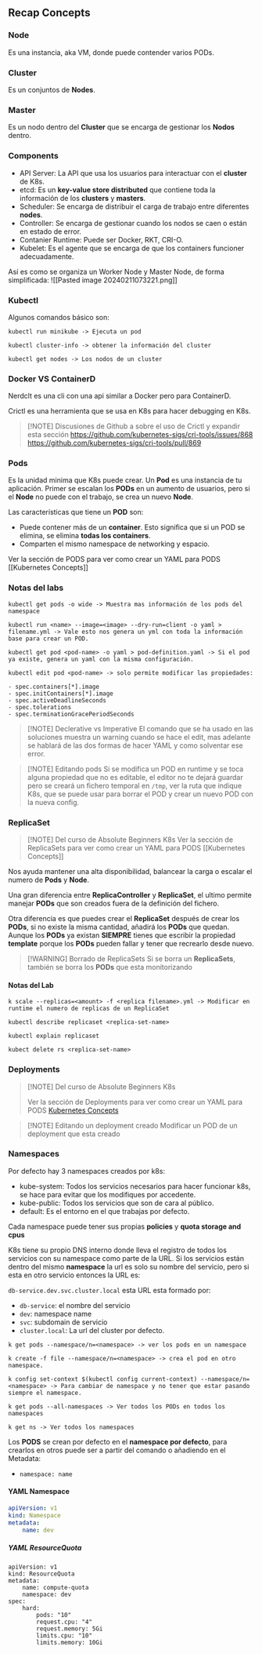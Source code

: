 ## Recap Concepts
### Node
Es una instancia, aka VM, donde puede contender varios PODs.

### Cluster
Es un conjuntos de **Nodes**.

### Master
Es un nodo dentro del **Cluster** que se encarga de gestionar los **Nodos** dentro.

### Components
- API Server: La API que usa los usuarios para interactuar con el **cluster** de K8s.
- etcd: Es un **key-value store distributed** que contiene toda la información de los **clusters** y **masters**.
- Scheduler: Se encarga de distribuir el carga de trabajo entre diferentes **nodes**.
- Controller: Se encarga de gestionar cuando los nodos se caen o están en estado de error.
- Contanier Runtime: Puede ser Docker, RKT, CRI-O.
- Kubelet: Es el agente que se encarga de que los containers funcioner adecuadamente.

Así es como se organiza un Worker Node y Master Node, de forma simplificada:
![[Pasted image 20240211073221.png]]

### Kubectl

Algunos comandos básico son:
```
kubectl run minikube -> Ejecuta un pod

kubectl cluster-info -> obtener la información del cluster

kubectl get nodes -> Los nodos de un cluster
```

### Docker VS ContainerD

Nerdclt es una cli con una api similar a Docker pero para ContainerD.

Crictl es una herramienta que se usa en K8s para hacer debugging en K8s.

> [!NOTE] Discusiones de Github a sobre el uso de Crictl y expandir esta sección
> https://github.com/kubernetes-sigs/cri-tools/issues/868
> https://github.com/kubernetes-sigs/cri-tools/pull/869

### Pods

Es la unidad minima que K8s puede crear. Un **Pod** es una instancia de tu aplicación. Primer se escalan los **PODs** en un aumento de usuarios, pero si el **Node** no puede con el trabajo, se crea un nuevo **Node**.

Las características que tiene un **POD** son:
- Puede contener más de un **container**. Esto significa que si un POD se elimina, se elimina **todas los containers**.
- Comparten el mismo namespace de networking y espacio.

Ver la sección de PODS para ver como crear un YAML para PODS [[Kubernetes Concepts]]
### Notas del labs

```
kubectl get pods -o wide -> Muestra mas información de los pods del namespace

kubectl run <name> --image=<image> --dry-run=client -o yaml > filename.yml -> Vale esto nos genera un yml con toda la información base para crear un POD.

kubectl get pod <pod-name> -o yaml > pod-definition.yaml -> Si el pod ya existe, genera un yaml con la misma configuración.

kubectl edit pod <pod-name> -> solo permite modificar las propiedades:

- spec.containers[*].image
- spec.initContainers[*].image
- spec.activeDeadlineSeconds
- spec.tolerations
- spec.terminationGracePeriodSeconds
```

> [!NOTE] Declerative vs Imperative
> El comando que se ha usado en las soluciones muestra un warning cuando se hace el edit, mas adelante se hablará de las dos formas de hacer YAML y como solventar ese error.


> [!NOTE] Editando pods
> Si se modifica un POD en runtime y se toca alguna propiedad que no es editable, el editor no te dejará guardar pero se creará un fichero temporal en `/tmp`, ver la ruta que indique K8s, que se puede usar para borrar el POD y crear un nuevo POD con la nueva config.

### ReplicaSet

> [!NOTE] Del curso de Absolute Beginners K8s
> Ver la sección de ReplicaSets para ver como crear un YAML para PODS [[Kubernetes Concepts]]

Nos ayuda mantener una alta disponibilidad, balancear la carga o escalar el numero de **Pods** y **Node**.

Una gran diferencia entre **ReplicaController** y **ReplicaSet**, el ultimo permite manejar **PODs** que son creados fuera de la definición del fichero.

Otra diferencia es que puedes crear el **ReplicaSet** después de crear los **PODs**, si no existe la misma cantidad, añadirá los **PODs** que quedan. Aunque los **PODs** ya existan **SIEMPRE** tienes que escribir la propiedad **template** porque los **PODs** pueden fallar y tener que recrearlo desde nuevo.

> [!WARNING] Borrado de ReplicaSets
> Si se borra un **ReplicaSets**, también se borra los **PODs** que esta monitorizando
#### Notas del Lab
```
k scale --replicas=<amount> -f <replica filename>.yml -> Modificar en runtime el numero de replicas de un ReplicaSet

kubectl describe replicaset <replica-set-name>

kubectl explain replicaset

kubect delete rs <replica-set-name>
```

### Deployments

> [!NOTE] Del curso de Absolute Beginners K8s
> 
> Ver la sección de Deployments para ver como crear un YAML para PODS [Kubernetes Concepts](app://obsidian.md/Kubernetes%20Concepts)


> [!NOTE] Editando un deployment creado
> Modificar un POD de un deployment que esta creado 

### Namespaces
Por defecto hay 3 namespaces creados por k8s:

- kube-system: Todos los servicios necesarios para hacer funcionar k8s, se hace para evitar que los modifiques por accedente.
- kube-public: Todos los servicios que son de cara al público.
- default: Es el entorno en el que trabajas por defecto.

Cada namespace puede tener sus propias **policies** y **quota storage and cpus**

K8s tiene su propio DNS interno donde lleva el registro de todos los servicios con su namespace como parte de la URL. Si los servicios están dentro del mismo **namespace** la url es solo su nombre del servicio, pero si esta en otro servicio entonces la URL es:

`db-service.dev.svc.cluster.local` esta URL esta formado por:

- `db-service`: el nombre del servicio
- `dev`: namespace name
- `svc`: subdomain de servicio
- `cluster.local`: La url del cluster por defecto.


```
k get pods --namespace/n=<namespace> -> ver los pods en un namespace

k create -f file --namespace/n=<namespace> -> crea el pod en otro namespace.

k config set-context $(kubectl config current-context) --namespace/n=<namespace> -> Para cambiar de namespace y no tener que estar pasando siempre el namespace.

k get pods --all-namespaces -> Ver todos los PODs en todos los namespaces

k get ns -> Ver todos los namespaces
```

Los **PODS** se crean por defecto en el **namespace por defecto**, para crearlos en otros puede ser a partir del comando o añadiendo en el Metadata:
- `namespace: name`

#### YAML Namespace
``` yaml
apiVersion: v1
kind: Namespace
metadata:
	name: dev
```
##### YAML ResourceQuota
```
apiVersion: v1
kind: ResourceQuota
metadata:
	name: compute-quota
	namespace: dev
spec:
	hard:
		pods: "10"
		request.cpu: "4"
		request.memory: 5Gi
		limits.cpu: "10"
		limits.memory: 10Gi
```

